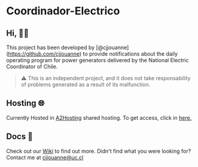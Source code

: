 # Coordinador-Electrico


## Hi, 👋🏻

This project has been developed by [@cjjouanne] (https://github.com/cjjouanne) to provide notifications about the daily operating program for power generators delivered by the National Electric Coordinator of Chile. 

> ⚠️ This is an independent project, and it does not take responsability of problems generated as a result of its malfunction.

## Hosting 🌐

Currently Hosted in [A2Hosting](https://www.a2hosting.com) shared hosting. To get access, click in [here.](https://coordinador.gestionagricola.a2hosted.com/)

## Docs 📄

Check out our [Wiki](https://github.com/cjjouanne/Coordinador-Electrico/wiki) to find out more. Didn't find what you were looking for? Contact me at cjjouanne@uc.cl
